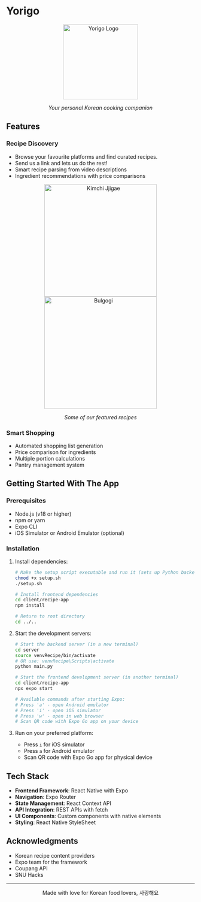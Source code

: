 # Yorigo 

<div align="center">
  <img src="assets/images/Yorigo_icon_dark.png" alt="Yorigo Logo" width="200"/>
  <p><em>Your personal Korean cooking companion</em></p>
</div>

## Features

### Recipe Discovery
- Browse your favourite platforms and find curated recipes.
- Send us a link and lets us do the rest!
- Smart recipe parsing from video descriptions
- Ingredient recommendations with price comparisons

<div align="center">
  <img src="docs/images/kimchiJigae.jpg" alt="Kimchi Jjigae" width="300"/>
  <img src="docs/images/bulgogi.jpg" alt="Bulgogi" width="300"/>
  <p><em>Some of our featured recipes</em></p>
</div>

### Smart Shopping
- Automated shopping list generation
- Price comparison for ingredients
- Multiple portion calculations
- Pantry management system

## Getting Started With The App

### Prerequisites
- Node.js (v18 or higher)
- npm or yarn
- Expo CLI
- iOS Simulator or Android Emulator (optional)

### Installation

1. Install dependencies:

   ```bash
   # Make the setup script executable and run it (sets up Python backend)
   chmod +x setup.sh
   ./setup.sh

   # Install frontend dependencies
   cd client/recipe-app
   npm install

   # Return to root directory
   cd ../..
   ```

2. Start the development servers:
   ```bash
   # Start the backend server (in a new terminal)
   cd server
   source venvRecipe/bin/activate 
   # OR use: venvRecipe\Scripts\activate 
   python main.py

   # Start the frontend development server (in another terminal)
   cd client/recipe-app
   npx expo start

   # Available commands after starting Expo:
   # Press 'a' - open Android emulator
   # Press 'i' - open iOS simulator
   # Press 'w' - open in web browser
   # Scan QR code with Expo Go app on your device
   ```

3. Run on your preferred platform:
   - Press `i` for iOS simulator
   - Press `a` for Android emulator
   - Scan QR code with Expo Go app for physical device

## Tech Stack

- **Frontend Framework**: React Native with Expo
- **Navigation**: Expo Router
- **State Management**: React Context API
- **API Integration**: REST APIs with fetch
- **UI Components**: Custom components with native elements
- **Styling**: React Native StyleSheet

## Acknowledgments

- Korean recipe content providers
- Expo team for the framework
- Coupang API
- SNU Hacks

---

<div align="center">
  Made with love for Korean food lovers, 사랑해요
</div>